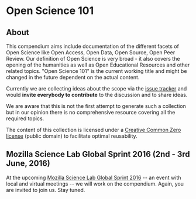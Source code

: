 # Open Science 101

## About

This compendium aims include documentation of the different facets of
Open Science like Open Access, Open Data, Open Source, Open Peer
Review. Our definition of Open Science is very broad - it also covers
the opening of the humanities as well as Open Educational Resources
and other related topics. "Open Science 101" is the current working
title and might be changed in the future dependent on the actual
content.

Currently we are collecting ideas about the scope via the [issue
tracker](https://github.com/OKScienceDE/Open_Science_101/issues) and
would **invite everybody to contribute** to the discussion and to
share ideas.

We are aware that this is not the first attempt to generate such a
collection but in our opinion there is no comprehensive resource
covering all the required topics.

The content of this collection is licensed under a [Creative Common
Zero license](https://creativecommons.org/publicdomain/zero/1.0/) 
(public domain) to
facilitate optimal reusability.

## Mozilla Science Lab Global Sprint 2016 (2nd - 3rd June, 2016)

At the upcoming [Mozilla Science Lab Global Sprint
2016](https://www.mozillascience.org/global-sprint-2016) -- an event
with local and virtual meetings -- we will work on the
compendium. Again, you are invited to join us. Stay tuned.
